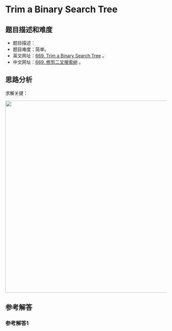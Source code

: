 # Trim a Binary Search Tree

## 题目描述和难度
+ 题目描述：
+ 题目难度：简单。
+ 英文网址：[669. Trim a Binary Search Tree](https://leetcode.com/problems/trim-a-binary-search-tree/description/)  。
+ 中文网址：[669. 修剪二叉搜索树](https://leetcode-cn.com/problems/trim-a-binary-search-tree/description/)  。
## 思路分析
求解关键：

<img src="https://liweiwei1419.github.io/images/leetcode-solution/" width="600">

## 参考解答
### 参考解答1

```java

```